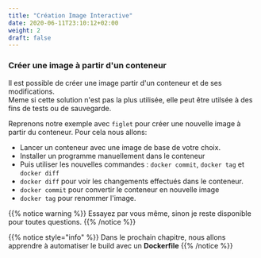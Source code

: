 ```yaml
---
title: "Création Image Interactive"
date: 2020-06-11T23:10:12+02:00
weight: 2
draft: false
---
```


### Créer une image à partir d'un conteneur

Il est possible de créer une image partir d'un conteneur et de ses modifications.  
Meme si cette solution n'est pas la plus utilisée, elle peut être utilsée à des fins de tests ou de sauvegarde.

Reprenons notre exemple avec `figlet` pour créer une nouvelle image à partir du conteneur.
Pour cela nous allons:
- Lancer un conteneur avec une image de base de votre choix.
- Installer un programme manuellement dans le conteneur
- Puis utiliser les nouvelles commandes : `docker commit`, `docker tag` et `docker diff` 
- `docker diff` pour voir les changements effectués dans le conteneur.
- `docker commit` pour convertir le conteneur en nouvelle image
- `docker tag` pour renommer l'image.


{{% notice warning %}}
Essayez par vous même, sinon je reste disponible pour toutes questions.
{{% /notice %}}


{{% notice style="info" %}}
Dans le prochain chapitre, nous allons apprendre à automatiser le build avec un **Dockerfile**
{{% /notice %}}
